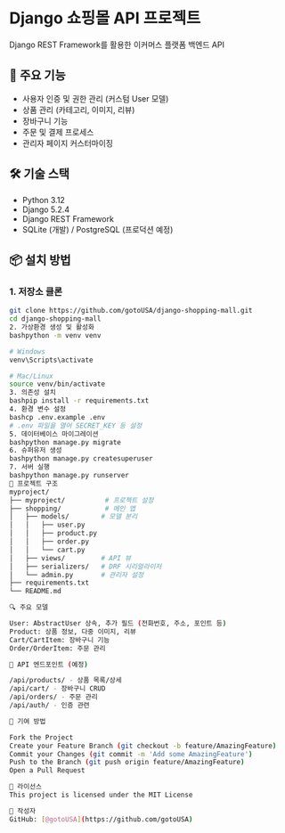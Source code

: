 # Django 쇼핑몰 API 프로젝트

Django REST Framework를 활용한 이커머스 플랫폼 백엔드 API

## 🚀 주요 기능

- 사용자 인증 및 권한 관리 (커스텀 User 모델)
- 상품 관리 (카테고리, 이미지, 리뷰)
- 장바구니 기능
- 주문 및 결제 프로세스
- 관리자 페이지 커스터마이징

## 🛠 기술 스택

- Python 3.12
- Django 5.2.4
- Django REST Framework
- SQLite (개발) / PostgreSQL (프로덕션 예정)

## 📦 설치 방법

### 1. 저장소 클론
```bash
git clone https://github.com/gotoUSA/django-shopping-mall.git
cd django-shopping-mall
2. 가상환경 생성 및 활성화
bashpython -m venv venv

# Windows
venv\Scripts\activate

# Mac/Linux
source venv/bin/activate
3. 의존성 설치
bashpip install -r requirements.txt
4. 환경 변수 설정
bashcp .env.example .env
# .env 파일을 열어 SECRET_KEY 등 설정
5. 데이터베이스 마이그레이션
bashpython manage.py migrate
6. 슈퍼유저 생성
bashpython manage.py createsuperuser
7. 서버 실행
bashpython manage.py runserver
📁 프로젝트 구조
myproject/
├── myproject/          # 프로젝트 설정
├── shopping/           # 메인 앱
│   ├── models/        # 모델 분리
│   │   ├── user.py
│   │   ├── product.py
│   │   ├── order.py
│   │   └── cart.py
│   ├── views/         # API 뷰
│   ├── serializers/   # DRF 시리얼라이저
│   └── admin.py       # 관리자 설정
├── requirements.txt
└── README.md

🔍 주요 모델

User: AbstractUser 상속, 추가 필드 (전화번호, 주소, 포인트 등)
Product: 상품 정보, 다중 이미지, 리뷰
Cart/CartItem: 장바구니 기능
Order/OrderItem: 주문 관리

📝 API 엔드포인트 (예정)

/api/products/ - 상품 목록/상세
/api/cart/ - 장바구니 CRUD
/api/orders/ - 주문 관리
/api/auth/ - 인증 관련

🤝 기여 방법

Fork the Project
Create your Feature Branch (git checkout -b feature/AmazingFeature)
Commit your Changes (git commit -m 'Add some AmazingFeature')
Push to the Branch (git push origin feature/AmazingFeature)
Open a Pull Request

📄 라이선스
This project is licensed under the MIT License

👤 작성자
GitHub: [@gotoUSA](https://github.com/gotoUSA)